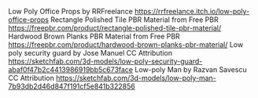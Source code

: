 Low Poly Office Props by RRFreelance https://rrfreelance.itch.io/low-poly-office-props
Rectangle Polished Tile PBR Material from Free PBR https://freepbr.com/product/rectangle-polished-tile-pbr-material/
Hardwood Brown Planks PBR Material from Free PBR https://freepbr.com/product/hardwood-brown-planks-pbr-material/
Low poly security guard by Jose Manuel CC Attribution https://sketchfab.com/3d-models/low-poly-security-guard-abaf0f47b2c4413986919bb5c673face
Low-poly Man by Razvan Savescu CC Attribution https://sketchfab.com/3d-models/low-poly-man-7b93db2d46d847f191cf5e841b322856
